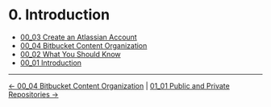 # 0. Introduction

<!-- TocStart -->
- [00_03 Create an Atlassian Account](./ch0_intro/00_03_atlassian_acct/README.md)
- [00_04 Bitbucket Content Organization](./ch0_intro/00_04_content_org/README.md)
- [00_02 What You Should Know](./ch0_intro/00_02_what_you_should_know/README.md)
- [00_01 Introduction](./ch0_intro/00_01_intro/README.md)
<!-- TocEnd -->


<!-- FooterStart -->
---
[← 00_04 Bitbucket Content Organization](00_04_content_org/README.md) | [01_01 Public and Private Repositories →](../ch1_get_started/01_01_repos/README.md)
<!-- FooterEnd -->
